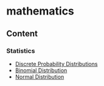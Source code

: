 # mathematics


## Content

### Statistics

* [Discrete Probability Distributions](statistics/discrete_probability_distributions.md)
* [Binomial Distribution](statistics/binomial.md)
* [Normal Distribution](statistics/normal.md)